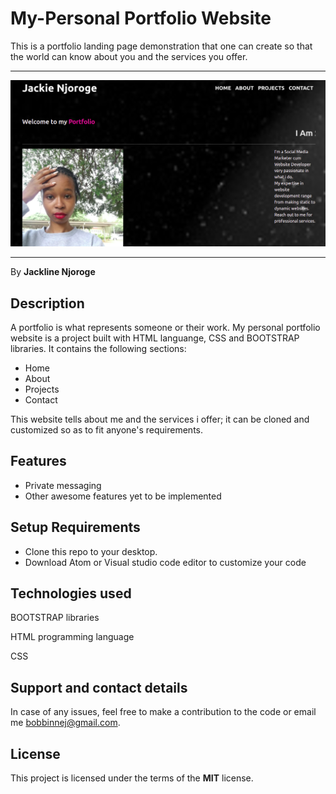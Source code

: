 # My-Personal Portfolio Website
This is a portfolio landing page demonstration that one can create so that the world can know about you and the services you offer.<hr>

<img src="images/portfolio.png">

<hr>

By **Jackline Njoroge**

## Description
A portfolio is what represents someone or their work. My personal portfolio website is a project built with HTML languange, CSS and BOOTSTRAP libraries. It contains the following sections:
<ul>
   <li>Home</li>
    <li>About</li>
     <li>Projects</li>
      <li>Contact</li>

</ul>


This website tells about me and the services i offer; it can be cloned and customized so as to fit anyone's requirements.

## Features
<ul>
   <li>Private messaging</li>
    <li>Other awesome features yet to be implemented</li>

</ul>




## Setup Requirements

<ul>
   <li>Clone this repo to your desktop.</li>
    <li>Download Atom or Visual studio code editor to customize your code</li>
     
</ul>

## Technologies used
BOOTSTRAP libraries 

HTML programming language

CSS

## Support and contact details
In case of any issues, feel free to make a contribution to the code or email me bobbinnej@gmail.com.



## License
This project is licensed under the terms of the **MIT** license.




